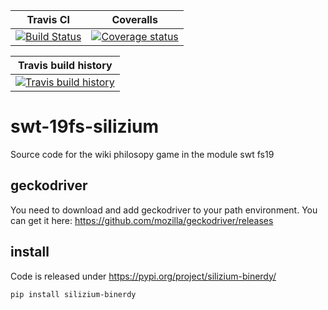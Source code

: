 | Travis CI                                   | Coveralls                                            |
|---------------------------------------------|------------------------------------------------------|
| [![Build Status][travis-badge]][travis-url] | [![Coverage status][coveralls-badge]][coveralls-url] |

| Travis build history                                  |
|-------------------------------------------------------|
| [![Travis build history][travis-history]][travis-url] |

# swt-19fs-silizium
Source code for the wiki philosopy game in the module swt fs19

## geckodriver
You need to download and add geckodriver to your path environment. You can get it here: https://github.com/mozilla/geckodriver/releases

## install
Code is released under https://pypi.org/project/silizium-binerdy/
```
pip install silizium-binerdy
```

[travis-url]: https://travis-ci.org/binerdy/swt-19fs-silizium
[travis-badge]: https://travis-ci.org/binerdy/swt-19fs-silizium.svg?branch=master
[travis-history]: https://buildstats.info/travisci/chart/binerdy/swt-19fs-silizium?branch=master&includeBuildsFromPullRequest=false

[coveralls-badge]: https://coveralls.io/repos/github/binerdy/swt-19fs-silizium/badge.svg?branch=master
[coveralls-url]: https://coveralls.io/github/binerdy/swt-19fs-silizium?branch=master
